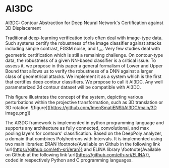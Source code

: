 # AI3DC
AI3DC: Contour Abstraction for Deep Neural Network's Certification against 3D Displacement

Traditional deep-learning verification tools often deal with image-type data. Such systems certify the robustness of the image classifier against attacks including simple contrast, FGSM noise, and $L_{\infty}$. Very few studies deal with geometric certification which is still a remaining challenge. On contour-type data, the robustness of a given NN-based classifier is a critical issue. To assess it, we propose in this paper a general formalism of Lower and Upper Bound that allows us to verify the robustness of a DNN against a larger class of geometrical attacks. We implement it as a system which is the first that certifies deep contour classifiers. We propose to call it AI3DC. Any well parameterized 2d contour dataset will be compatible with AI3DC.


This figure illustrates the concept of the system, depicting various perturbations within the projective transformation, such as 3D translation or 3D rotation. 
![figure]([https://github.com/ImenSmatiENSI/AI3DC/main/3D image.png]) 

The AI3DC framework is implemented in python programming language and supports any architecture as fully connected, convolutional, and max pooling layers for contours' classification. 
Based on the DeepPoly analyzer, a domain that combines Polyhedrons with Intervals. It is implemented using two main libraries: ERAN \footnote{Available on Github in the following link \url{https://github.com/eth-sri/eran}} and ELINA library \footnote{Available on Github at the following link \url{https://github.com/eth-sri/ELINA}}, coded in respectively Python and C programming languages.
